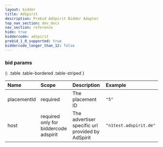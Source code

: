 ```yaml
---
layout: bidder
title: AdSpirit
description: Prebid AdSpirit Bidder Adapter
top_nav_section: dev_docs
nav_section: reference
hide: true
biddercode: adspirit
prebid_1_0_supported: true
biddercode_longer_than_12: false
---
```


### bid params

{: .table .table-bordered .table-striped } 

| Name        | Scope                                 | Description                                      | Example                |
| :---        | :----                                 | :----------                                      | :------                |
| placementId | required                              | The placement ID                                 | `"5"`              |
| host        | required only for biddercode adspirit | The advertiser specific url provided by AdSpirit | `"n1test.adspirit.de"` |

